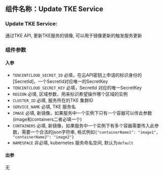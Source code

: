 ## 组件名称：Update TKE Service

### Update TKE Service:

通过TKE API, 更新TKE服务的镜像, 可以用于镜像更新的触发服务更新

### 组件参数
#### 入参

- `TENCENTCLOUD_SECRET_ID` 必填，在云API密钥上申请的标识身份的[SecretId]，一个SecretId对应唯一的SecretKey
- `TENCENTCLOUD_SECRET_KEY` 必填，SecretId 对应的唯一SecretKey
- `REGION` 必填, 区域参数，用来标识希望操作哪个区域的实例
- `CLUSTER_ID` 必填, 服务所在的TKE 集群ID
- `SERVICE_NAME` 必填, TKE 服务名
- `IMAGE` 必填, 新镜像，如果服务中一个实例下只有一个容器可以传此参数(image和containers二者必填一个)
- `CONTAINERS` 必填, 新镜像，如果服务中一个实例下有多个容器需要传入此参数，需要一个合法的json字符串, 格式例如`{"containerName1": "image1", "containerName2": "image2"}`
- `NAMESPACE` 非必填, kubernetes 服务命名空间, 默认为`default`

#### 出参
无
